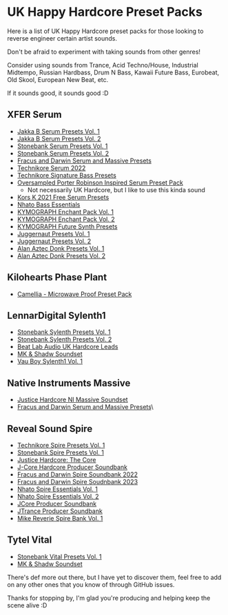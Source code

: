# UK Happy Hardcore Preset Packs

Here is a list of UK Happy Hardcore preset packs for those looking to reverse engineer certain artist sounds.

Don't be afraid to experiment with taking sounds from other genres!

Consider using sounds from Trance, Acid Techno/House, Industrial Midtempo, Russian Hardbass, Drum N Bass, Kawaii Future Bass, Eurobeat, Old Skool, European New Beat, etc.

If it sounds good, it sounds good :D

## XFER Serum

- [Jakka B Serum Presets Vol. 1](https://app.simplegoods.co/i/JTQRKZLX)
- [Jakka B Serum Presets Vol. 2](https://shoptly.com/i/bx6s)
- [Stonebank Serum Presets Vol. 1](https://www.beatlabaudio.com/shop/synth-presets/serum/stonebank-uk-hardcore-serum-presets/)
- [Stonebank Serum Presets Vol. 2](https://www.beatlabaudio.com/shop/synth-presets/serum/stonebank-serum-presets-2021/)
- [Fracus and Darwin Serum and Massive Presets](https://www.dancemidisamples.com/product/fracus-and-darwin-xfer-serum-and-ni-massive-presets-for-happy-hardcore/)
- [Technikore Serum 2022](https://www.beatlabaudio.com/shop/synth-presets/serum/technikore-serum-presets-2022)
- [Technikore Signature Bass Presets](https://www.beatlabaudio.com/shop/genre/hardcore/technikore-signature-bass-for-serum)
- [Oversampled Porter Robinson Inspired Serum Preset Pack](https://oversampled.us/collections/frontpage/products/portify-porter-robinson-inspired-serum-preset-pack)
  - Not necessarily UK Hardcore, but I like to use this kinda sound
- [Kors K 2021 Free Serum Presets](https://www.youtube.com/watch?v=ilmMgqbHhlg)
- [Nhato Bass Essentials](https://store.anagram-s.com/collections/artist-line/products/nhato-serum-bass-essentials)
- [KYMOGRAPH Enchant Pack Vol. 1](https://kymograph.gumroad.com/l/ENC01?layout=profile)
- [KYMOGRAPH Enchant Pack Vol. 2](https://kymograph.gumroad.com/l/ESP2?layout=profile)
- [KYMOGRAPH Future Synth Presets](https://kymograph.gumroad.com/l/FSP1?layout=profile)
- [Juggernaut Presets Vol. 1](https://jgnt.booth.pm/items/1881467)
- [Juggernaut Presets Vol. 2](https://jgnt.booth.pm/items/3265705)
- [Alan Aztec Donk Presets Vol. 1](https://www.dancemidisamples.com/product/donk-bass-presets-for-xfer-records-serum-sound-bank/)
- [Alan Aztec Donk Presets Vol. 2](https://www.dancemidisamples.com/product/xfer-records-serum-sound-bank-donk-bass-presets-2/)

## Kilohearts Phase Plant

- [Camellia - Microwave Proof Preset Pack](https://kilohearts.com/banks)

## LennarDigital Sylenth1

- [Stonebank Sylenth Presets Vol. 1](https://www.beatlabaudio.com/shop/daw-presets/ableton/stonebank-uk-hardcore-sylenth-presets/)
- [Stonebank Sylenth Presets Vol. 2](https://www.beatlabaudio.com/shop/synth-presets/sylenth/stonebank-sylenth-presets-2020/)
- [Beat Lab Audio UK Hardcore Leads](https://www.beatlabaudio.com/shop/synth-presets/sylenth/ukhardcoreleads/)
- [MK & Shadw Soundset](https://store.anagram-s.com/collections/artist-line/products/mk-shadw-sylenth1-soundset)
- [Vau Boy Sylenth1 Vol. 1](https://vauboy.gumroad.com/l/YdRUG?layout=profile)

## Native Instruments Massive

- [Justice Hardcore NI Massive Soundset](https://www.dancemidisamples.com/product/justice-hardcore-ni-massive-soundset/)
- [Fracus and Darwin Serum and Massive Presets](https://www.dancemidisamples.com/product/fracus-and-darwin-xfer-serum-and-ni-massive-presets-for-happy-hardcore/)\

## Reveal Sound Spire

- [Technikore Spire Presets Vol. 1](https://www.beatlabaudio.com/shop/synth-presets/spire/technikore-spire-presets-2021/)
- [Stonebank Spire Presets Vol. 1](https://www.beatlabaudio.com/shop/synth-presets/serum/stonebank-uk-hardcore-spire-presets/)
- [Justice Hardcore: The Core](https://www.dancemidisamples.com/product/justice-hardcore-the-core-spire-presets/)
- [J-Core Hardcore Producer Soundbank](https://store.anagram-s.com/products/hardcore-producers-soundbank-for-spire-incl-100-samples)
- [Fracus and Darwin Spire Soundbank 2022](https://musicblocks.co.uk/?product=mbm-spire-hardcore-2022)
- [Fracus and Darwin Spire Soudnbank 2023](https://musicblocks.co.uk/?product=mbm-spire-hardcore-2-2023)
- [Nhato Spire Essentials Vol. 1](https://store.anagram-s.com/collections/artist-line/products/nhato-spire-essentials)
- [Nhato Spire Essentials Vol. 2](https://store.anagram-s.com/collections/artist-line/products/nhato-spire-essentials-vol-2)
- [JCore Producer Soundbank](https://store.anagram-s.com/collections/artist-line/products/hardcore-producers-soundbank-for-spire-incl-100-samples)
- [JTrance Producer Soundbank](https://store.anagram-s.com/products/trance-progressive-producers-soundbank-for-spire)
- [Mike Reverie Spire Bank Vol. 1](https://www.mikereverie.com/product/spire-bank-vol-1/)

## Tytel Vital

- [Stonebank Vital Presets Vol. 1](https://www.beatlabaudio.com/shop/synth-presets/vital/stonebank-vital-presets-2021/)
- [MK & Shadw Soundset](https://store.anagram-s.com/collections/artist-line/products/mk-shadw-vital-soundset)

There's def more out there, but I have yet to discover them, feel free to add on any other ones that you know of through GitHub issues.

Thanks for stopping by, I'm glad you're producing and helping keep the scene alive :D
